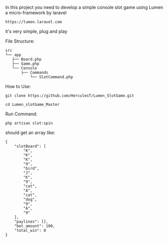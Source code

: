 In this project you need to develop a simple console slot game using Lumen a micro-framework by laravel
```
https://lumen.laravel.com
```
it's very simple, plug and play

File Structure:

```
src
└── app
   ├── Board.php
   ├── Game.php
   └── Console
       ├── Commands
           └── SlotCommand.php
```

How to Use:

```
git clone https://github.com/HerculesT/Lumen_SlotGame.git
```
```
cd Lumen_slotGame_Master
```
Run Command:
```
php artisan slot:spin
```

should get an array like: 

```
{
    "slotBoard": [
        "K",
        "K",
        "K",
        "9",
        "bird",
        "J",
        "K",
        "9",
        "cat",
        "A",
        "cat",
        "dog",
        "9",
        "A",
        "9"
    ],
    "paylines": [],
    "bet_amount": 100,
    "total_win": 0
}
```
